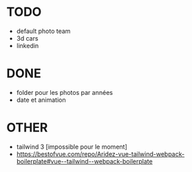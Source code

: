 # TODO
- default photo team
- 3d cars
- linkedin

# DONE
- folder pour les photos par années
- date et animation

# OTHER
- tailwind 3 [impossible pour le moment] 
- https://bestofvue.com/repo/Aridez-vue-tailwind-webpack-boilerplate#vue--tailwind--webpack-boilerplate
